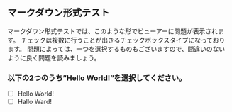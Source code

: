 ## マークダウン形式テスト

マークダウン形式テストでは、このような形でビューアーに問題が表示されます。
チェックは複数に行うことが出きるチェックボックスタイプになっております。
問題によっては、一つを選択するものもございますので、間違いのないように良く問題を読みましょう。

### 以下の2つのうち”Hello World!”を選択してください。
- [ ] Hello World!
- [ ] Hallo Ward!
